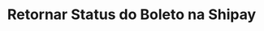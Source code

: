 ---
title: Retornar Status do Boleto na Shipay
api:
  file: Boleto Híbrido.json
  operationId: get_v2-order-due-date-order-id
hidden: false
---